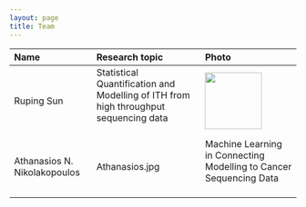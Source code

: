 ```yaml
---
layout: page
title: Team
---
```


| Name | Research topic | Photo |
| :--- | :---- | :---- |
| Ruping Sun | Statistical Quantification and Modelling of ITH from high throughput sequencing data <br> &nbsp; &nbsp; &nbsp; | <img width="100" src="../public/rupingsun.jpg"> |
| Athanasios N. Nikolakopoulos | Athanasios.jpg | Machine Learning in Connecting Modelling to Cancer Sequencing Data <br> &nbsp; &nbsp; &nbsp; | <img width="100" src="../public/Athanasios.jpg"> |
